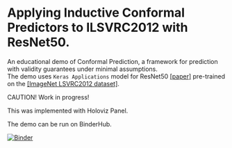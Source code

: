 # Applying Inductive Conformal Predictors to ILSVRC2012 with ResNet50.

An educational demo of Conformal Prediction, a framework for prediction with validity guarantees under minimal assumptions.    
The demo uses `Keras Applications` model for ResNet50 [[paper]](https://arxiv.org/abs/1512.03385) pre-trained on the [[ImageNet LSVRC2012 dataset]](http://link.springer.com/article/10.1007/s11263-015-0816-y).

CAUTION! Work in progress!

This was implemented with Holoviz Panel.

The demo can be run on BinderHub.
 
[![Binder](https://mybinder.org/badge_logo.svg)](https://mybinder.org/v2/gh/ptocca/ILSVRC2012_CP/holoviz?urlpath=%2Fapps%2FILSRVC_CP-Demo.ipynb)

